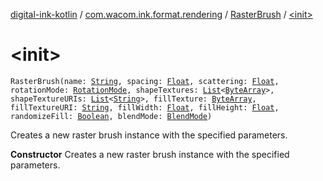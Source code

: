 [digital-ink-kotlin](../../index.md) / [com.wacom.ink.format.rendering](../index.md) / [RasterBrush](index.md) / [&lt;init&gt;](./-init-.md)

# &lt;init&gt;

`RasterBrush(name: `[`String`](https://kotlinlang.org/api/latest/jvm/stdlib/kotlin/-string/index.html)`, spacing: `[`Float`](https://kotlinlang.org/api/latest/jvm/stdlib/kotlin/-float/index.html)`, scattering: `[`Float`](https://kotlinlang.org/api/latest/jvm/stdlib/kotlin/-float/index.html)`, rotationMode: `[`RotationMode`](../../com.wacom.ink.format.enums/-rotation-mode/index.md)`, shapeTextures: `[`List`](https://kotlinlang.org/api/latest/jvm/stdlib/kotlin.collections/-list/index.html)`<`[`ByteArray`](https://kotlinlang.org/api/latest/jvm/stdlib/kotlin/-byte-array/index.html)`>, shapeTextureURIs: `[`List`](https://kotlinlang.org/api/latest/jvm/stdlib/kotlin.collections/-list/index.html)`<`[`String`](https://kotlinlang.org/api/latest/jvm/stdlib/kotlin/-string/index.html)`>, fillTexture: `[`ByteArray`](https://kotlinlang.org/api/latest/jvm/stdlib/kotlin/-byte-array/index.html)`, fillTextureURI: `[`String`](https://kotlinlang.org/api/latest/jvm/stdlib/kotlin/-string/index.html)`, fillWidth: `[`Float`](https://kotlinlang.org/api/latest/jvm/stdlib/kotlin/-float/index.html)`, fillHeight: `[`Float`](https://kotlinlang.org/api/latest/jvm/stdlib/kotlin/-float/index.html)`, randomizeFill: `[`Boolean`](https://kotlinlang.org/api/latest/jvm/stdlib/kotlin/-boolean/index.html)`, blendMode: `[`BlendMode`](../../com.wacom.ink.rendering/-blend-mode/index.md)`)`

Creates a new raster brush instance with the specified parameters.

**Constructor**
Creates a new raster brush instance with the specified parameters.

